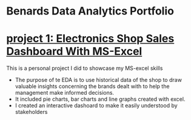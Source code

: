 # Benards Data Analytics Portfolio

# [project 1: Electronics Shop Sales Dashboard With MS-Excel](https://medium.com/@benadata/electronics-shop-sales-dashboard-with-ms-excel-babe7c759ffd)

This is a personal project I did to showcase my MS-excel skills

* The purpose of te EDA is to use historical data of the shop to draw valuable insights concerning the brands dealt with to help the management make informed decisions.
* It included pie charts, bar charts and line graphs created with excel.
* I created an interactive dashoard to make it easily understood by stakeholders
